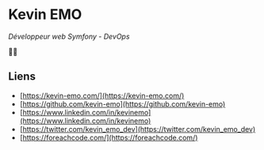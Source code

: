 # Kevin EMO

*Développeur web Symfony - DevOps*

🐘💨

## Liens

- [https://kevin-emo.com/](https://kevin-emo.com/)
- [https://github.com/kevin-emo](https://github.com/kevin-emo)
- [https://www.linkedin.com/in/kevinemo](https://www.linkedin.com/in/kevinemo)
- [https://twitter.com/kevin_emo_dev](https://twitter.com/kevin_emo_dev)
- [https://foreachcode.com/](https://foreachcode.com/)
